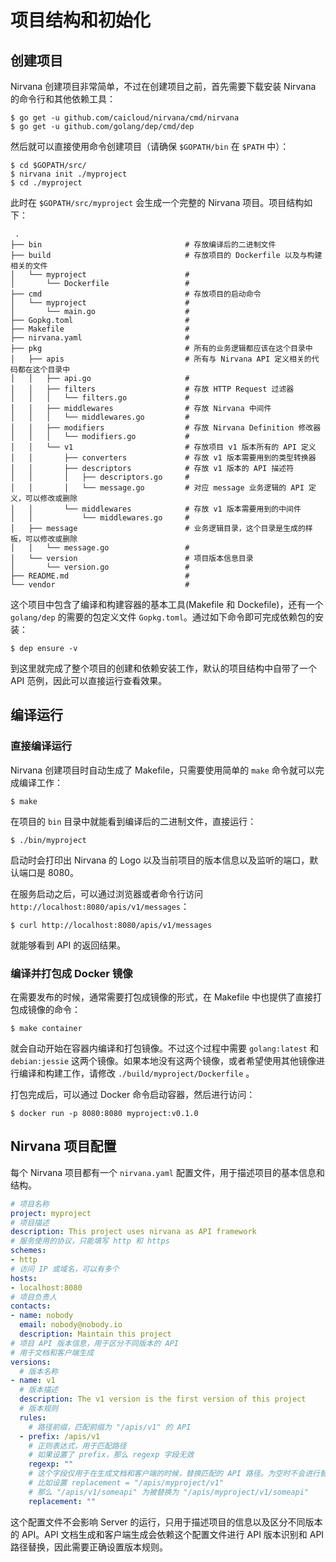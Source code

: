 # 项目结构和初始化

## 创建项目
Nirvana 创建项目非常简单，不过在创建项目之前，首先需要下载安装 Nirvana 的命令行和其他依赖工具：
```
$ go get -u github.com/caicloud/nirvana/cmd/nirvana
$ go get -u github.com/golang/dep/cmd/dep
```
然后就可以直接使用命令创建项目（请确保 `$GOPATH/bin` 在 `$PATH` 中）：
```
$ cd $GOPATH/src/
$ nirvana init ./myproject
$ cd ./myproject
```

此时在 `$GOPATH/src/myproject` 会生成一个完整的 Nirvana 项目。项目结构如下：
```
 .
├── bin                                # 存放编译后的二进制文件
├── build                              # 存放项目的 Dockerfile 以及与构建相关的文件
│   └── myproject                      # 
│       └── Dockerfile                 #
├── cmd                                # 存放项目的启动命令
│   └── myproject                      #
│       └── main.go                    # 
├── Gopkg.toml                         #
├── Makefile                           #
├── nirvana.yaml                       #
├── pkg                                # 所有的业务逻辑都应该在这个目录中
│   ├── apis                           # 所有与 Nirvana API 定义相关的代码都在这个目录中
│   │   ├── api.go                     #
│   │   ├── filters                    # 存放 HTTP Request 过滤器
│   │   │   └── filters.go             #
│   │   ├── middlewares                # 存放 Nirvana 中间件
│   │   │   └── middlewares.go         #
│   │   ├── modifiers                  # 存放 Nirvana Definition 修改器
│   │   │   └── modifiers.go           #
│   │   └── v1                         # 存放项目 v1 版本所有的 API 定义
│   │       ├── converters             # 存放 v1 版本需要用到的类型转换器
│   │       ├── descriptors            # 存放 v1 版本的 API 描述符
│   │       │   ├── descriptors.go     #
│   │       │   └── message.go         # 对应 message 业务逻辑的 API 定义，可以修改或删除
│   │       └── middlewares            # 存放 v1 版本需要用到的中间件
│   │           └── middlewares.go     #
│   ├── message                        # 业务逻辑目录，这个目录是生成的样板，可以修改或删除
│   │   └── message.go                 #
│   └── version                        # 项目版本信息目录
│       └── version.go                 #
├── README.md                          #
└── vendor                             #
```

这个项目中包含了编译和构建容器的基本工具(Makefile 和 Dockefile)，还有一个 `golang/dep` 的需要的包定义文件 `Gopkg.toml`。通过如下命令即可完成依赖包的安装：
```
$ dep ensure -v
```
到这里就完成了整个项目的创建和依赖安装工作，默认的项目结构中自带了一个 API 范例，因此可以直接运行查看效果。


## 编译运行

### 直接编译运行
Nirvana 创建项目时自动生成了 Makefile，只需要使用简单的 `make` 命令就可以完成编译工作：
```
$ make
```
在项目的 `bin` 目录中就能看到编译后的二进制文件，直接运行：
```
$ ./bin/myproject
```
启动时会打印出 Nirvana 的 Logo 以及当前项目的版本信息以及监听的端口，默认端口是 8080。

在服务启动之后，可以通过浏览器或者命令行访问 `http://localhost:8080/apis/v1/messages`：
```
$ curl http://localhost:8080/apis/v1/messages
```
就能够看到 API 的返回结果。


### 编译并打包成 Docker 镜像
在需要发布的时候，通常需要打包成镜像的形式，在 Makefile 中也提供了直接打包成镜像的命令：
```
$ make container
```
就会自动开始在容器内编译和打包镜像。不过这个过程中需要 `golang:latest` 和 `debian:jessie` 这两个镜像。如果本地没有这两个镜像，或者希望使用其他镜像进行编译和构建工作，请修改 `./build/myproject/Dockerfile` 。

打包完成后，可以通过 Docker 命令启动容器，然后进行访问：
```
$ docker run -p 8080:8080 myproject:v0.1.0
```

## Nirvana 项目配置
每个 Nirvana 项目都有一个 `nirvana.yaml` 配置文件，用于描述项目的基本信息和结构。
```yaml
# 项目名称
project: myproject
# 项目描述
description: This project uses nirvana as API framework
# 服务使用的协议，只能填写 http 和 https
schemes:
- http
# 访问 IP 或域名，可以有多个
hosts:
- localhost:8080
# 项目负责人
contacts:
- name: nobody
  email: nobody@nobody.io
  description: Maintain this project
# 项目 API 版本信息，用于区分不同版本的 API
# 用于文档和客户端生成
versions:
  # 版本名称
- name: v1
  # 版本描述
  description: The v1 version is the first version of this project
  # 版本规则
  rules:
    # 路径前缀，匹配前缀为 "/apis/v1" 的 API
  - prefix: /apis/v1
    # 正则表达式，用于匹配路径
    # 如果设置了 prefix，那么 regexp 字段无效
    regexp: ""
    # 这个字段仅用于在生成文档和客户端的时候，替换匹配的 API 路径。为空时不会进行替换。
    # 比如设置 replacement = "/apis/myproject/v1"
    # 那么 "/apis/v1/someapi" 为被替换为 "/apis/myproject/v1/someapi"
    replacement: ""
```
这个配置文件不会影响 Server 的运行，只用于描述项目的信息以及区分不同版本的 API。API 文档生成和客户端生成会依赖这个配置文件进行 API 版本识别和 API 路径替换，因此需要正确设置版本规则。


